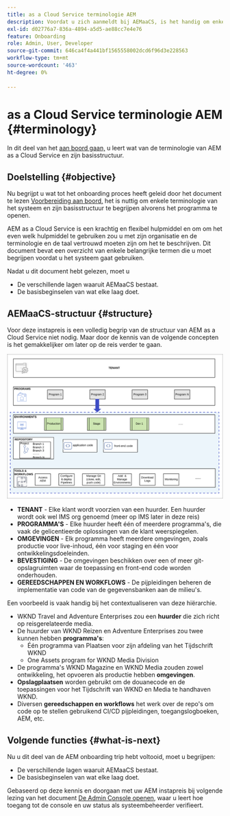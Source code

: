```yaml
---
title: as a Cloud Service terminologie AEM
description: Voordat u zich aanmeldt bij AEMaaCS, is het handig om enkele terminologie van het systeem en de basisstructuur te begrijpen.
exl-id: d02776a7-836a-4894-a5d5-ae88cc7e4e76
feature: Onboarding
role: Admin, User, Developer
source-git-commit: 646ca4f4a441bf1565558002dcd6f96d3e228563
workflow-type: tm+mt
source-wordcount: '463'
ht-degree: 0%

---
```


# as a Cloud Service terminologie AEM {#terminology}

In dit deel van het [aan boord gaan,](overview.md) u leert wat van de terminologie van AEM as a Cloud Service en zijn basisstructuur.

## Doelstelling {#objective}

Nu begrijpt u wat tot het onboarding proces heeft geleid door het document te lezen [Voorbereiding aan boord,](preparation.md) het is nuttig om enkele terminologie van het systeem en zijn basisstructuur te begrijpen alvorens het programma te openen.

AEM as a Cloud Service is een krachtig en flexibel hulpmiddel en om om het even welk hulpmiddel te gebruiken zou u met zijn organisatie en de terminologie en de taal vertrouwd moeten zijn om het te beschrijven. Dit document bevat een overzicht van enkele belangrijke termen die u moet begrijpen voordat u het systeem gaat gebruiken.

Nadat u dit document hebt gelezen, moet u

* De verschillende lagen waaruit AEMaaCS bestaat.
* De basisbeginselen van wat elke laag doet.

## AEMaaCS-structuur {#structure}

Voor deze instapreis is een volledig begrip van de structuur van AEM as a Cloud Service niet nodig. Maar door de kennis van de volgende concepten is het gemakkelijker om later op de reis verder te gaan.

![Cloud Manager-structuur](/help/journey-sites/quick-site/assets/cloud-manager-structure.png)

* **TENANT** - Elke klant wordt voorzien van een huurder. Een huurder wordt ook wel IMS org genoemd (meer op IMS later in deze reis)
* **PROGRAMMA&#39;S** - Elke huurder heeft één of meerdere programma&#39;s, die vaak de gelicentieerde oplossingen van de klant weerspiegelen.
* **OMGEVINGEN** - Elk programma heeft meerdere omgevingen, zoals productie voor live-inhoud, één voor staging en één voor ontwikkelingsdoeleinden.
* **BEVESTIGING** - De omgevingen beschikken over een of meer git-opslagruimten waar de toepassing en front-end code worden onderhouden.
* **GEREEDSCHAPPEN EN WORKFLOWS** - De pijpleidingen beheren de implementatie van code van de gegevensbanken aan de milieu&#39;s.

Een voorbeeld is vaak handig bij het contextualiseren van deze hiërarchie.

* WKND Travel and Adventure Enterprises zou een **huurder** die zich richt op reisgerelateerde media.
* De huurder van WKND Reizen en Adventure Enterprises zou twee kunnen hebben **programma&#39;s**:
   * Één programma van Plaatsen voor zijn afdeling van het Tijdschrift WKND
   * One Assets program for WKND Media Division
* De programma&#39;s WKND Magazine en WKND Media zouden zowel ontwikkeling, het opvoeren als productie hebben **omgevingen**.
* **Opslagplaatsen** worden gebruikt om de douanecode en de toepassingen voor het Tijdschrift van WKND en Media te handhaven WKND.
* Diversen **gereedschappen en workflows** het werk over de repo&#39;s om code op te stellen gebruikend CI/CD pijpleidingen, toegangslogboeken, AEM, etc.

## Volgende functies {#what-is-next}

Nu u dit deel van de AEM onboarding trip hebt voltooid, moet u begrijpen:

* De verschillende lagen waaruit AEMaaCS bestaat.
* De basisbeginselen van wat elke laag doet.

Gebaseerd op deze kennis en doorgaan met uw AEM instapreis bij volgende lezing van het document [De Admin Console openen](admin-console.md), waar u leert hoe toegang tot de console en uw status als systeembeheerder verifieert.
